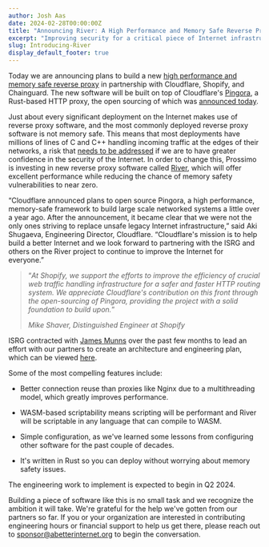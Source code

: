 ```yaml
---
author: Josh Aas
date: 2024-02-28T00:00:00Z
title: "Announcing River: A High Performance and Memory Safe Reverse Proxy Built on Pingora"
excerpt: "Improving security for a critical piece of Internet infrastructure."
slug: Introducing-River
display_default_footer: true
---
```


Today we are announcing plans to build a new [high performance and memory safe reverse proxy](https://github.com/memorysafety/river) in partnership with Cloudflare, Shopify, and Chainguard. The new software will be built on top of Cloudflare's [Pingora](https://github.com/cloudflare/pingora), a Rust-based HTTP proxy, the open sourcing of which was [announced today](https://blog.cloudflare.com/pingora-open-source).

Just about every significant deployment on the Internet makes use of reverse proxy software, and the most commonly deployed reverse proxy software is not memory safe. This means that most deployments have millions of lines of C and C++ handling incoming traffic at the edges of their networks, a risk that [needs to be addressed](https://www.whitehouse.gov/oncd/briefing-room/2024/02/26/press-release-technical-report/) if we are to have greater confidence in the security of the Internet. In order to change this, Prossimo is investing in new reverse proxy software called [River](https://www.memorysafety.org/initiative/reverse-proxy/), which will offer excellent performance while reducing the chance of memory safety vulnerabilities to near zero.

&ldquo;Cloudflare announced plans to open source Pingora, a high performance, memory-safe framework to build large scale networked systems a little over a year ago. After the announcement, it became clear that we were not the only ones striving to replace unsafe legacy Internet infrastructure,&rdquo; said Aki Shugaeva, Engineering Director, Cloudflare. &ldquo;Cloudflare's mission is to help build a better Internet and we look forward to partnering with the ISRG and others on the River project to continue to improve the Internet for everyone.&rdquo;

<div class="card border-0 pic-quote-right">
    <div class="pt-4 pb-4">
        <blockquote class="blockquote">
            <span class="quote"></span>
            <div class="quote-text">
                <p class="font-italic lh-170">&ldquo;<em>At Shopify, we support the efforts to improve the efficiency of crucial web traffic handling infrastructure for a safer and faster HTTP routing system. We appreciate Cloudflare's contribution on this front through the open-sourcing of Pingora, providing the project with a solid foundation to build upon.</em>&rdquo;</p>
                <footer class="blockquote-footer"><cite title="Source Title">Mike Shaver, Distinguished Engineer at Shopify</cite></footer>
            </div>
        </blockquote>
    </div>
</div>

ISRG contracted with [James Munns](https://onevariable.com/) over the past few months to lead an effort with our partners to create an architecture and engineering plan, which can be viewed [here](https://github.com/memorysafety/river).

Some of the most compelling features include:

-   Better connection reuse than proxies like Nginx due to a multithreading model, which greatly improves performance.

-   WASM-based scriptability means scripting will be performant and River will be scriptable in any language that can compile to WASM.

-   Simple configuration, as we've learned some lessons from configuring other software for the past couple of decades.

-   It's written in Rust so you can deploy without worrying about memory safety issues.

The engineering work to implement is expected to begin in Q2 2024.

Building a piece of software like this is no small task and we recognize the ambition it will take. We're grateful for the help we've gotten from our partners so far. If you or your organization are interested in contributing engineering hours or financial support to help us get there, please reach out to <sponsor@abetterinternet.org> to begin the conversation.